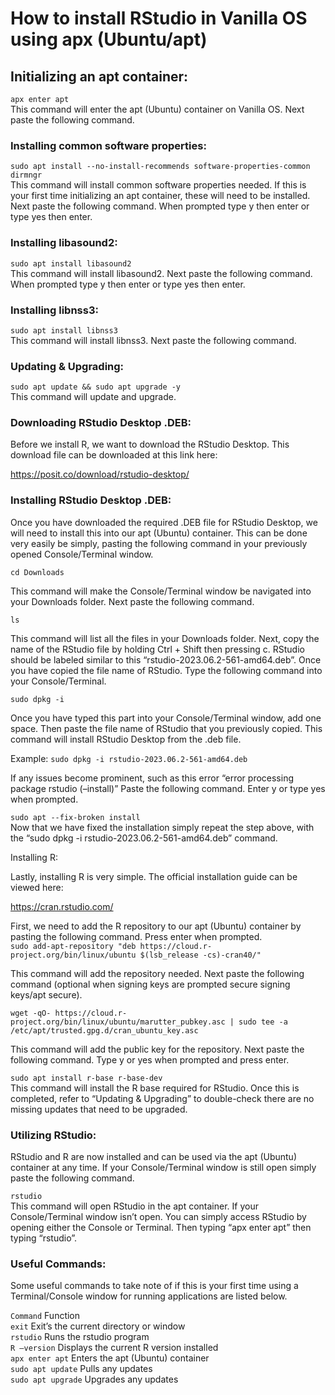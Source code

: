 # How to install RStudio in Vanilla OS using apx (Ubuntu/apt)

## Initializing an apt container:  
`apx enter apt`  
This command will enter the apt (Ubuntu) container on Vanilla OS. Next paste the following command.

### Installing common software properties:  
`sudo apt install --no-install-recommends software-properties-common dirmngr`  
This command will install common software properties needed. If this is your first time initializing an apt container, these will need to be installed. Next paste the following command. When prompted type y then enter or type yes then enter.

### Installing libasound2:  
`sudo apt install libasound2`  
This command will install libasound2. Next paste the following command. When prompted type y then enter or type yes then enter.
 
### Installing libnss3:  
`sudo apt install libnss3`  
This command will install libnss3. Next paste the following command.

### Updating & Upgrading:  
`sudo apt update && sudo apt upgrade -y`  
This command will update and upgrade.  

### Downloading RStudio Desktop .DEB:  
Before we install R, we want to download the RStudio Desktop. This download file can be downloaded at this link here:  

https://posit.co/download/rstudio-desktop/  

### Installing RStudio Desktop .DEB:  
Once you have downloaded the required .DEB file for RStudio Desktop, we will need to install this into our apt (Ubuntu) container. This can be done very easily be simply, pasting the following command in your previously opened Console/Terminal window.

`cd Downloads`  

This command will make the Console/Terminal window be navigated into your Downloads folder. Next paste the following command.

`ls`  

This command will list all the files in your Downloads folder. Next, copy the name of the RStudio file by holding Ctrl + Shift then pressing c. RStudio should be labeled similar to this “rstudio-2023.06.2-561-amd64.deb”. Once you have copied the file name of RStudio. Type the following command into your Console/Terminal.

`sudo dpkg -i`  

Once you have typed this part into your Console/Terminal window, add one space. Then paste the file name of RStudio that you previously copied. This command will install RStudio Desktop from the .deb file.

Example: `sudo dpkg -i rstudio-2023.06.2-561-amd64.deb`  

If any issues become prominent, such as this error “error processing package rstudio (–install)” Paste the following command. Enter y or type yes when prompted.  

`sudo apt --fix-broken install`  
Now that we have fixed the installation simply repeat the step above, with the “sudo dpkg -i rstudio-2023.06.2-561-amd64.deb” command.  

Installing R:  

Lastly, installing R is very simple. The official installation guide can be viewed here:  

https://cran.rstudio.com/  

First, we need to add the R repository to our apt (Ubuntu) container by pasting the following command. Press enter when prompted.  
`sudo add-apt-repository "deb https://cloud.r-project.org/bin/linux/ubuntu $(lsb_release -cs)-cran40/"`  


This command will add the repository needed. Next paste the following command (optional when signing keys are prompted secure signing keys/apt secure).  

`wget -qO- https://cloud.r-project.org/bin/linux/ubuntu/marutter_pubkey.asc | sudo tee -a /etc/apt/trusted.gpg.d/cran_ubuntu_key.asc`

This command will add the public key for the repository. Next paste the following command. Type y or yes when prompted and press enter.

`sudo apt install r-base r-base-dev`  
This command will install the R base required for RStudio. Once this is completed, refer to “Updating & Upgrading” to double-check there are no missing updates that need to be upgraded.

### Utilizing RStudio:  
RStudio and R are now installed and can be used via the apt (Ubuntu) container at any time. If your Console/Terminal window is still open simply paste the following command.

`rstudio`  
This command will open RStudio in the apt container. If your Console/Terminal window isn’t open. You can simply access RStudio by opening either the Console or Terminal. Then typing “apx enter apt” then typing “rstudio”.

### Useful Commands:
Some useful commands to take note of if this is your first time using a Terminal/Console window for running applications are listed below.

`Command`	Function  
`exit`	Exit’s the current directory or window  
`rstudio`	Runs the rstudio program  
`R –version`	Displays the current R version installed  
`apx enter apt`	Enters the apt (Ubuntu) container  
`sudo apt update`	Pulls any updates  
`sudo apt upgrade`	Upgrades any updates  
